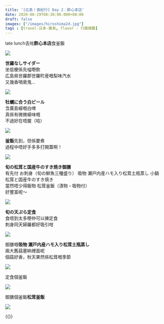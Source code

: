```yaml
---
title: '[広島！食紀行] Day 2：酔心本店'
date: 2020-08-29T08:30:00.000+08:00
draft: false
images: ["/images/hiroshima2d.jpg"]
tags : [travel-日本-廣島, flavor - 行膳積腹]
---
```


late lunch去咗**酔心本店**食釜飯  

![](/images/hiroshima2d1.jpg)

**世羅なしサイダー**  
坐低梗係先嗌嘢飲  
広島県世羅郡世羅町産嘅梨味汽水  
又幾香喎衰鬼...

![](/images/hiroshima2d2.jpg)

**牡蠣に合う白ビール**    
含廣島蠔嘅白啤  
真係有微微蠔味嘅  
不過好在唔腥（哈）  

![](/images/hiroshima2d3.jpg)

**釜飯**先到，但係要煮  
過程中唔好手多多打開蓋啊！

![](/images/hiroshima2d4.jpg)

**旬の松茸と国産牛のすき焼き御膳**  
有先付 お刺身（旬の鮮魚三種盛り） 
吸物 瀬戸内産ハモ入り松茸土瓶蒸し
小鍋 松茸と国産牛のすき焼き  
當然唔少得飯物 松茸釜飯（漬物・吸物付）  
好豐富呢～  

![](/images/hiroshima2d5.jpg)

**旬の天ぷら定食**  
食唔到太多嘢仲可以揀定食  
刺身同天婦羅都好吸引咁  

![](/images/hiroshima2d6.jpg)

御膳嘅**吸物 瀬戸内産ハモ入り松茸土瓶蒸し**  
兩大舊菇塞晌裡面呢  
個菇好香，秋天果然係松茸嘅季節  

![](/images/hiroshima2d7.jpg)

定食個釜飯

![](/images/hiroshima2d8.jpg)

御膳個釜飯**松茸釜飯**  

![](/images/hiroshima2d9.jpg)

  


{{<hiroshima>}}
